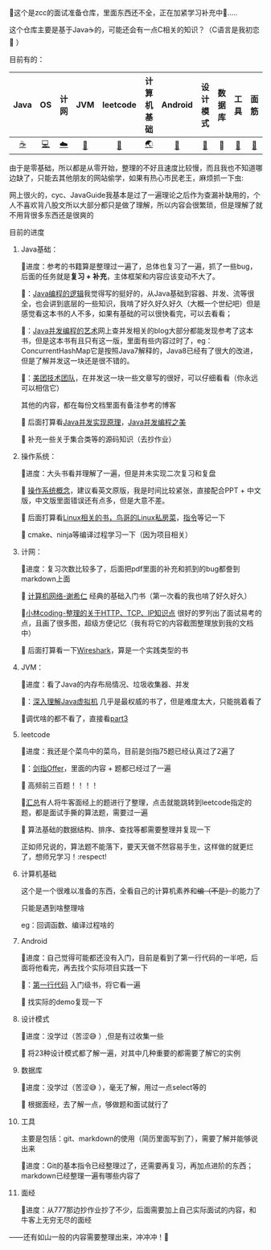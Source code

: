 :wave:这个是zcc的面试准备仓库，里面东西还不全，正在加紧学习补充中:running:.....

这个仓库主要是基于Java:coffee:的，可能还会有一点C相关的知识？（C语言是我初恋:candy: ）

目前有的：

|                            Java                            |                             OS                             |                             计网                             |                             JVM                              |                           leetcode                           |                          计算机基础                          |                           Android                            |                           设计模式                           | 数据库 |                             工具                             |                             面筋                             |
| :--------------------------------------------------------: | :--------------------------------------------------------: | :----------------------------------------------------------: | :----------------------------------------------------------: | :----------------------------------------------------------: | :----------------------------------------------------------: | :----------------------------------------------------------: | :----------------------------------------------------------: | :----: | :----------------------------------------------------------: | :----------------------------------------------------------: |
| [:coffee:](https://github.com/amyZhoucc/CS/tree/main/java) | [:computer:](https://github.com/amyZhoucc/CS/tree/main/os) | [:cloud:](https://github.com/amyZhoucc/CS/tree/main/%E8%AE%A1%E7%BD%91) | [:japanese_ogre:](​https://github.com/amyZhoucc/CS/tree/main/jvm) | [:lion:](​https://github.com/amyZhoucc/CS/tree/main/leetcode_%E5%A4%A7%E6%88%98300%E9%A2%98) | [:earth_asia:](​https://github.com/amyZhoucc/CS/tree/main/%E8%AE%A1%E7%AE%97%E6%9C%BA%E5%9F%BA%E7%A1%80%E7%9F%A5%E8%AF%86) | [:robot:](https://github.com/amyZhoucc/CS/tree/main/android%E5%AD%A6%E4%B9%A0%E7%AC%94%E8%AE%B0) | [:deer:](​https://github.com/amyZhoucc/CS/tree/main/%E8%AE%BE%E8%AE%A1%E6%A8%A1%E5%BC%8F) | :memo: | [:slot_machine:](​https://github.com/amyZhoucc/CS/tree/main/%E5%B7%A5%E5%85%B7) | [:trumpet:](​https://github.com/amyZhoucc/CS/tree/main/%E7%83%A4%E9%9D%A2%E7%AD%8B) |

由于是零基础，所以都是从零开始，整理的不好且速度比较慢，而且我也不知道哪边缺了，只能去其他朋友的网站偷学，如果有热心市民老王，麻烦抓一下虫:

网上很火的，cyc、JavaGuide我基本是过了一遍理论之后作为查漏补缺用的，个人不喜欢背八股文所以大部分都只是做了理解，所以内容会很繁琐，但是理解了就不用背很多东西还是很爽的

目前的进度

1. Java基础：

   :bookmark_tabs:进度：参考的书籍算是整理过一遍了，总体也复习了一遍，抓了一些bug，后面的任务就是**复习 + 补充**，主体框架和内容应该变动不大了。

   :book:：[Java编程的逻辑](https://weread.qq.com/web/reader/b51320f05e159eb51b29226)我觉得写的挺好的，从Java基础到容器、并发、流等很全，也会讲到底层的一些知识，我啃了好久好久好久（大概一个世纪吧）但是感觉看这本书的人不多，如果有基础的可以很快看完，可以去看看；

   :book:：[Java并发编程的艺术](https://weread.qq.com/web/reader/247324e05a66a124750d9e9)网上查并发相关的blog大部分都能发现参考了这本书，但是这本书有且只有这一版，里面有些内容过时了，eg：ConcurrentHashMap它是按照Java7解释的，Java8已经有了很大的改进，但是了解并发这一块还是很不错的。

   :book:：[美团技术团队](https://tech.meituan.com/)，在并发这一块一些文章写的很好，可以仔细看看（你永远可以相信它）

   其他的内容，都在每份文档里面有备注参考的博客

   :flags: 后面打算看[Java并发实现原理](https://weread.qq.com/web/reader/6de3271071dbddc06de1a75kc81322c012c81e728d9d180)，[Java并发编程之美](https://weread.qq.com/web/reader/81c32b507184869281c2a23kc81322c012c81e728d9d180)

   :flags: 补充一些关于集合类等的源码知识（去抄作业）

2. 操作系统：

   :bookmark_tabs:进度：大头书看并理解了一遍，但是并未实现二次复习和复盘

   :book: [操作系统概念](https://book.douban.com/subject/30297919/)，建议看英文原版，我是时间比较紧张，直接配合PPT + 中文版，中文版里面错误还有点多，但是大意不差。

   :flags: 后面打算看[Linux相关的书，鸟哥的Linux私房菜](http://linux.vbird.org/)，[指令](https://www.runoob.com/w3cnote/linux-common-command-2.html)等记一下

   :flags: cmake、ninja等编译过程学习一下（因为项目相关）

3. 计网：

   :bookmark_tabs:进度：复习次数比较多了，后面把pdf里面的补充和抓到的bug都誊到markdown上面

   :book: [计算机网络-谢希仁](https://weread.qq.com/web/reader/af532c005a007caf51371b1) 经典的基础入门书（第一次看的我也啃了好久好久）

   :book:[小林coding-整理的关于HTTP、TCP、IP知识点](https://blog.csdn.net/qq_34827674/category_9811520.html) 很好的罗列出了面试易考的点，且画了很多图，超级方便记忆（我有将它的内容截图整理放到我的文档中）

   :flags: 后面打算看一下[Wireshark](https://weread.qq.com/web/reader/86c329705b208086cbdf910)，算是一个实践类型的书

4. JVM：

   :bookmark_tabs:进度：看了Java的内存布局情况、垃圾收集器、并发

   :book:：[深入理解Java虚拟机](https://weread.qq.com/web/reader/9b832f305933f09b86bd2a9) 几乎是最权威的书了，但是难度太大，只能挑着看了

   :flags:调优啥的都不看了，直接看[part3](https://weread.qq.com/web/reader/9b832f305933f09b86bd2a9k45c322601945c48cce2e120)

5. leetcode

   :bookmark_tabs:进度：我还是个菜鸟中的菜鸟，目前是剑指75题已经认真过了2遍了

   :book:：[剑指Offer](https://book.douban.com/subject/6966465/)，里面的内容 + 题都已经过了一遍

   :flags: 高频前三百题！！！！

   :flags:[汇总](https://codetop.cc/#/home)有人将牛客面经上的题进行了整理，点击就能跳转到leetcode指定的题，都是面试手撕的算法题，需要过一遍

   :flags: 算法基础的数据结构、排序、查找等都需要整理并复现一下

   正如师兄说的，算法题不能落下，要天天做不然容易手生，这样做的就更烂了，想师兄学习！:respect!

6. 计算机基础

   这个是一个很难以准备的东西，全看自己的计算机素养和~~编（不是）~~的能力了

   只能是遇到啥整理啥

   eg：回调函数、编译过程啥的

7. Android

   :bookmark_tabs:进度：自己觉得可能都还没有入门，目前是看到了第一行代码的一半吧，后面将他看完，再去找个实际项目实践一下

   :book:：[第一行代码](https://weread.qq.com/web/reader/7c532360718ff6317c5255d) 入门级书，将它看一遍

   :flags: 找实际的demo复现一下

8. 设计模式

   :bookmark_tabs:进度：没学过（苦涩:sweat_smile: ）,但是有过收集一些

   :flags: 将23种设计模式都了解一遍，对其中几种重要的都需要了解它的实例

9. 数据库

   :bookmark_tabs:进度：没学过（苦涩:sweat_smile: ），毫无了解，用过一点select等的

   :flags: 根据面经，去了解一点，够做题和面试就行了

10. 工具

    主要是包括：git、markdown的使用（简历里面写到了），需要了解并能够说出来

    :bookmark_tabs:进度：Git的基本指令已经整理过了，还需要再复习，再加点进阶的东西；markdown已经整理一遍有哪些内容了

11. 面经

    :bookmark_tabs:进度：从777那边抄作业抄了不少，后面需要加上自己实际面试的内容，和牛客上无穷无尽的面经

——还有如山一般的内容需要整理出来，冲冲冲！:rocket: